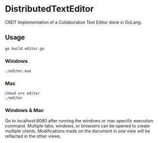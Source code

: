 # DistributedTextEditor

CRDT Implementation of a Collaborative Text Editor done in GoLang.

## Usage
```bash
go build editor.go
```
 
 ### Windows
 ```bash
./editor.exe
```

 ### Mac
 ```bash
chmod u+x editor
./editor
```

### Windows & Mac
Go to localhost:8080 after running the windows or mac specific execution command.
Multiple tabs, windows, or browsers can be opened to create multiple clients.
Modifications made on the document in one view will be reflected in the other views.
